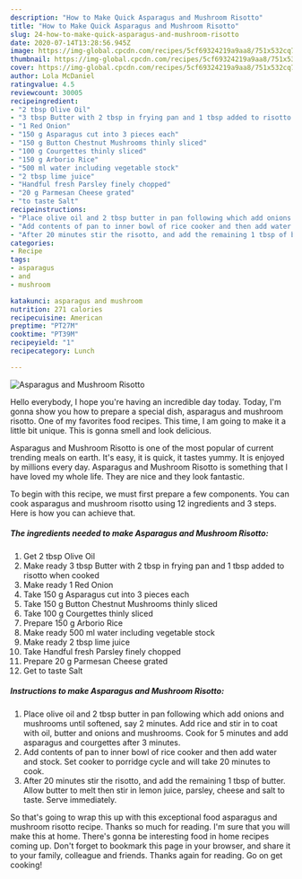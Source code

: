```yaml
---
description: "How to Make Quick Asparagus and Mushroom Risotto"
title: "How to Make Quick Asparagus and Mushroom Risotto"
slug: 24-how-to-make-quick-asparagus-and-mushroom-risotto
date: 2020-07-14T13:28:56.945Z
image: https://img-global.cpcdn.com/recipes/5cf69324219a9aa8/751x532cq70/asparagus-and-mushroom-risotto-recipe-main-photo.jpg
thumbnail: https://img-global.cpcdn.com/recipes/5cf69324219a9aa8/751x532cq70/asparagus-and-mushroom-risotto-recipe-main-photo.jpg
cover: https://img-global.cpcdn.com/recipes/5cf69324219a9aa8/751x532cq70/asparagus-and-mushroom-risotto-recipe-main-photo.jpg
author: Lola McDaniel
ratingvalue: 4.5
reviewcount: 30005
recipeingredient:
- "2 tbsp Olive Oil"
- "3 tbsp Butter with 2 tbsp in frying pan and 1 tbsp added to risotto when cooked"
- "1 Red Onion"
- "150 g Asparagus cut into 3 pieces each"
- "150 g Button Chestnut Mushrooms thinly sliced"
- "100 g Courgettes thinly sliced"
- "150 g Arborio Rice"
- "500 ml water including vegetable stock"
- "2 tbsp lime juice"
- "Handful fresh Parsley finely chopped"
- "20 g Parmesan Cheese grated"
- "to taste Salt"
recipeinstructions:
- "Place olive oil and 2 tbsp butter in pan following which add onions and mushrooms until softened, say 2 minutes. Add rice and stir in to coat with oil, butter and onions and mushrooms. Cook for 5 minutes and add asparagus and courgettes after 3 minutes."
- "Add contents of pan to inner bowl of rice cooker and then add water and stock. Set cooker to porridge cycle and will take 20 minutes to cook."
- "After 20 minutes stir the risotto, and add the remaining 1 tbsp of butter. Allow butter to melt then stir in lemon juice, parsley, cheese and salt to taste. Serve immediately."
categories:
- Recipe
tags:
- asparagus
- and
- mushroom

katakunci: asparagus and mushroom 
nutrition: 271 calories
recipecuisine: American
preptime: "PT27M"
cooktime: "PT39M"
recipeyield: "1"
recipecategory: Lunch

---
```



![Asparagus and Mushroom Risotto](https://img-global.cpcdn.com/recipes/5cf69324219a9aa8/751x532cq70/asparagus-and-mushroom-risotto-recipe-main-photo.jpg)

Hello everybody, I hope you're having an incredible day today. Today, I'm gonna show you how to prepare a special dish, asparagus and mushroom risotto. One of my favorites food recipes. This time, I am going to make it a little bit unique. This is gonna smell and look delicious.

Asparagus and Mushroom Risotto is one of the most popular of current trending meals on earth. It's easy, it is quick, it tastes yummy. It is enjoyed by millions every day. Asparagus and Mushroom Risotto is something that I have loved my whole life. They are nice and they look fantastic.




To begin with this recipe, we must first prepare a few components. You can cook asparagus and mushroom risotto using 12 ingredients and 3 steps. Here is how you can achieve that.

<!--inarticleads1-->

##### The ingredients needed to make Asparagus and Mushroom Risotto:

1. Get 2 tbsp Olive Oil
1. Make ready 3 tbsp Butter with 2 tbsp in frying pan and 1 tbsp added to risotto when cooked
1. Make ready 1 Red Onion
1. Take 150 g Asparagus cut into 3 pieces each
1. Take 150 g Button Chestnut Mushrooms thinly sliced
1. Take 100 g Courgettes thinly sliced
1. Prepare 150 g Arborio Rice
1. Make ready 500 ml water including vegetable stock
1. Make ready 2 tbsp lime juice
1. Take Handful fresh Parsley finely chopped
1. Prepare 20 g Parmesan Cheese grated
1. Get to taste Salt




<!--inarticleads2-->

##### Instructions to make Asparagus and Mushroom Risotto:

1. Place olive oil and 2 tbsp butter in pan following which add onions and mushrooms until softened, say 2 minutes. Add rice and stir in to coat with oil, butter and onions and mushrooms. Cook for 5 minutes and add asparagus and courgettes after 3 minutes.
1. Add contents of pan to inner bowl of rice cooker and then add water and stock. Set cooker to porridge cycle and will take 20 minutes to cook.
1. After 20 minutes stir the risotto, and add the remaining 1 tbsp of butter. Allow butter to melt then stir in lemon juice, parsley, cheese and salt to taste. Serve immediately.




So that's going to wrap this up with this exceptional food asparagus and mushroom risotto recipe. Thanks so much for reading. I'm sure that you will make this at home. There's gonna be interesting food in home recipes coming up. Don't forget to bookmark this page in your browser, and share it to your family, colleague and friends. Thanks again for reading. Go on get cooking!
